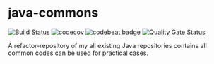 # java-commons
[![Build Status](https://travis-ci.com/viethoanguyen97/java-commons.svg?branch=master)](https://travis-ci.com/viethoanguyen97/java-commons)
[![codecov](https://codecov.io/gh/viethoanguyen97/java-commons/branch/master/graph/badge.svg)](https://codecov.io/gh/viethoanguyen97/java-commons)
[![codebeat badge](https://codebeat.co/badges/1a7ed76d-8417-4035-9ba4-e062bdaef4ab)](https://codebeat.co/projects/github-com-viethoanguyen97-java-commons-master)
[![Quality Gate Status](https://sonarcloud.io/api/project_badges/measure?project=viethoanguyen97_java-commons&metric=alert_status)](https://sonarcloud.io/dashboard?id=viethoanguyen97_java-commons)

A refactor-repository of my all existing Java repositories contains all common codes can be used for practical cases.
